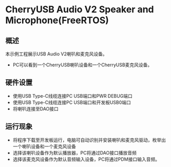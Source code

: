 # CherryUSB Audio V2 Speaker and Microphone(FreeRTOS)

## 概述

本示例工程展示USB Audio V2喇叭和麦克风设备。

- PC可以看到一个CherryUSB喇叭设备和一个CherryUSB麦克风设备。

## 硬件设置

- 使用USB Type-C线缆连接PC USB端口和PWR DEBUG端口
- 使用USB Type-C线缆连接PC USB端口和开发板USB0端口
- 将喇叭连接至DAO接口

## 运行现象

- 将程序下载至开发板运行，电脑可自动识别并安装喇叭和麦克风驱动，枚举出一个喇叭设备和一个麦克风设备
- 选择该喇叭设备作为默认播放器，PC将通过DAO接口播放音频
- 选择该麦克风设备作为默认音频输入设备，PC将通过PDM接口输入音频。

